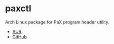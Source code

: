 paxctl
======

Arch Linux package for PaX program header utility.

* [AUR][0]
* [GitHub][1]

[0]: https://aur.archlinux.org/packages/paxctl
[1]: https://github.com/nning/paxctl
